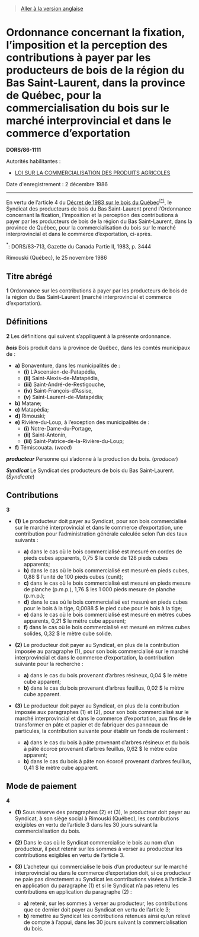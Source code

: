 > [Aller à la version anglaise](/en/Regulations/Statutory%20Orders%20and%20Regulations/86/1111.md)

# Ordonnance concernant la fixation, l’imposition et la perception des contributions à payer par les producteurs de bois de la région du Bas Saint-Laurent, dans la province de Québec, pour la commercialisation du bois sur le marché interprovincial et dans le commerce d’exportation

**DORS/86-1111**

Autorités habilitantes : 
- [LOI SUR LA COMMERCIALISATION DES PRODUITS AGRICOLES](/fr/Lois/Lois%20révisées%20du%20Canada/A/A-6.md)

Date d'enregistrement : 2 décembre 1986

----------

En vertu de l’article 4 du [Décret de 1983 sur le bois du Québec](/fr/Règlements/Décrets,%20ordonnances%20et%20règlements%20statutaires/83/713.md)<sup><a href='#footnote_f'>[*]</a></sup>, le Syndicat des producteurs de bois du Bas Saint-Laurent prend l’Ordonnance concernant la fixation, l’imposition et la perception des contributions à payer par les producteurs de bois de la région du Bas Saint-Laurent, dans la province de Québec, pour la commercialisation du bois sur le marché interprovincial et dans le commerce d’exportation, ci-après.

<a name='footnote_f'><sup>*</sup></a>: DORS/83-713, Gazette du Canada Partie II, 1983, p. 3444<br />

Rimouski (Québec), le 25 novembre 1986




## Titre abrégé


**1** Ordonnance sur les contributions à payer par les producteurs de bois de la région du Bas Saint-Laurent (marché interprovincial et commerce d’exportation).




## Définitions


**2** Les définitions qui suivent s’appliquent à la présente ordonnance.

***bois*** Bois produit dans la province de Québec, dans les comtés municipaux de :
- **a)** Bonaventure, dans les municipalités de :
	- **(i)** L’Ascension-de-Patapédia,
	- **(ii)** Saint-Alexis-de-Matapédia,
	- **(iii)** Saint-André-de-Restigouche,
	- **(iv)** Saint-François-d’Assise,
	- **(v)** Saint-Laurent-de-Matapédia;
- **b)** Matane;
- **c)** Matapédia;
- **d)** Rimouski;
- **e)** Rivière-du-Loup, à l’exception des municipalités de :
	- **(i)** Notre-Dame-du-Portage,
	- **(ii)** Saint-Antonin,
	- **(iii)** Saint-Patrice-de-la-Rivière-du-Loup;
- **f)** Témiscouata. (*wood*)

***producteur*** Personne qui s’adonne à la production du bois. (*producer*)

***Syndicat*** Le Syndicat des producteurs de bois du Bas Saint-Laurent. (*Syndicate*)




## Contributions


**3** 

- **(1)** Le producteur doit payer au Syndicat, pour son bois commercialisé sur le marché interprovincial et dans le commerce d’exportation, une contribution pour l’administration générale calculée selon l’un des taux suivants :
	- **a)** dans le cas où le bois commercialisé est mesuré en cordes de pieds cubes apparents, 0,75 $ la corde de 128 pieds cubes apparents;
	- **b)** dans le cas où le bois commercialisé est mesuré en pieds cubes, 0,88 $ l’unité de 100 pieds cubes (cunit);
	- **c)** dans le cas où le bois commercialisé est mesuré en pieds mesure de planche (p.m.p.), 1,76 $ les 1 000 pieds mesure de planche (p.m.p.);
	- **d)** dans le cas où le bois commercialisé est mesuré en pieds cubes pour le bois à la tige, 0,0088 $ le pied cube pour le bois à la tige;
	- **e)** dans le cas où le bois commercialisé est mesuré en mètres cubes apparents, 0,21 $ le mètre cube apparent;
	- **f)** dans le cas où le bois commercialisé est mesuré en mètres cubes solides, 0,32 $ le mètre cube solide.

- **(2)** Le producteur doit payer au Syndicat, en plus de la contribution imposée au paragraphe (1), pour son bois commercialisé sur le marché interprovincial et dans le commerce d’exportation, la contribution suivante pour la recherche :
	- **a)** dans le cas du bois provenant d’arbres résineux, 0,04 $ le mètre cube apparent;
	- **b)** dans le cas du bois provenant d’arbres feuillus, 0,02 $ le mètre cube apparent.

- **(3)** Le producteur doit payer au Syndicat, en plus de la contribution imposée aux paragraphes (1) et (2), pour son bois commercialisé sur le marché interprovincial et dans le commerce d’exportation, aux fins de le transformer en pâte et papier et de fabriquer des panneaux de particules, la contribution suivante pour établir un fonds de roulement :
	- **a)** dans le cas du bois à pâte provenant d’arbres résineux et du bois à pâte écorcé provenant d’arbres feuillus, 0,62 $ le mètre cube apparent;
	- **b)** dans le cas du bois à pâte non écorcé provenant d’arbres feuillus, 0,41 $ le mètre cube apparent.




## Mode de paiement


**4** 

- **(1)** Sous réserve des paragraphes (2) et (3), le producteur doit payer au Syndicat, à son siège social à Rimouski (Québec), les contributions exigibles en vertu de l’article 3 dans les 30 jours suivant la commercialisation du bois.

- **(2)** Dans le cas où le Syndicat commercialise le bois au nom d’un producteur, il peut retenir sur les sommes à verser au producteur les contributions exigibles en vertu de l’article 3.

- **(3)** L’acheteur qui commercialise le bois d’un producteur sur le marché interprovincial ou dans le commerce d’exportation doit, si ce producteur ne paie pas directement au Syndicat les contributions visées à l’article 3 en application du paragraphe (1) et si le Syndicat n’a pas retenu les contributions en application du paragraphe (2) :
	- **a)** retenir, sur les sommes à verser au producteur, les contributions que ce dernier doit payer au Syndicat en vertu de l’article 3;
	- **b)** remettre au Syndicat les contributions retenues ainsi qu’un relevé de compte à l’appui, dans les 30 jours suivant la commercialisation du bois.


